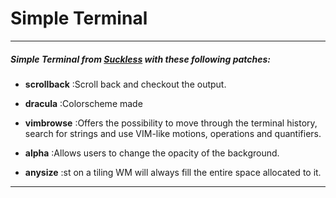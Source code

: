 # Simple Terminal
******

##### Simple Terminal from [Suckless](http://suckless.org/) with these following patches:
* **scrollback** :Scroll back and checkout the output. <br/>
* **dracula**    :Colorscheme made<br/>

* **vimbrowse**  :Offers the possibility to move through the terminal history, search for strings and use VIM-like motions, operations and quantifiers.<br/>

* **alpha**      :Allows users to change the opacity of the background.<br/>

* **anysize**    :st on a tiling WM will always fill the entire space allocated to it.<br/>

******
